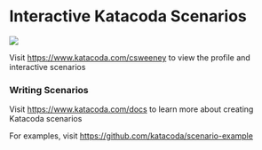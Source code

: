 # Interactive Katacoda Scenarios

[![](http://shields.katacoda.com/katacoda/csweeney/count.svg)](https://www.katacoda.com/csweeney "Get your profile on Katacoda.com")

Visit https://www.katacoda.com/csweeney to view the profile and interactive scenarios

### Writing Scenarios
Visit https://www.katacoda.com/docs to learn more about creating Katacoda scenarios

For examples, visit https://github.com/katacoda/scenario-example
